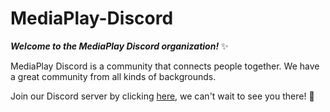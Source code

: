 # MediaPlay-Discord
***Welcome to the MediaPlay Discord organization!*** ✨

MediaPlay Discord is a community that connects people together. We have a great community from all kinds of backgrounds.

Join our Discord server by clicking [here](https://discord.gg/5Tdke6dsaP), we can't wait to see you there! 👋

